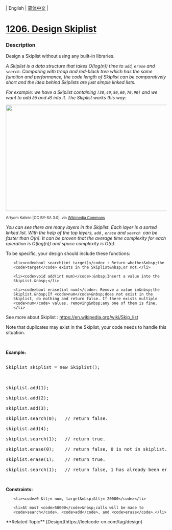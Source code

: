 | English | [简体中文](README.md) |

# [1206. Design Skiplist](https://leetcode-cn.com/problems/design-skiplist)
 ### Description
<p>Design a Skiplist without using any built-in libraries.</p>

<p><em>A Skiplist is a data structure that takes&nbsp;O(log(n)) time&nbsp;to <code>add</code>, <code>erase</code> and <code>search</code>. Comparing with treap and red-black tree which has the same function and performance, the code length of Skiplist can be&nbsp;comparatively short and the idea behind Skiplists are just simple linked lists.</em></p>

<p><em>For example:&nbsp;we have a Skiplist containing <code>[30,40,50,60,70,90]</code> and we want to add <code>80</code> and <code>45</code> into it. The&nbsp;Skiplist works this way:</em></p>

<p><img alt="" src="https://assets.leetcode.com/uploads/2019/09/27/1506_skiplist.gif" style="width: 960px; height: 332px;" /><br />
<small>Artyom Kalinin [CC BY-SA 3.0], via <a href="https://commons.wikimedia.org/wiki/File:Skip_list_add_element-en.gif" target="_blank" title="Artyom Kalinin [CC BY-SA 3.0 (https://creativecommons.org/licenses/by-sa/3.0)], via Wikimedia Commons">Wikimedia Commons</a></small></p>

<p><em>You can see there are many layers in the Skiplist. Each layer is a sorted linked list. With the help of the top layers, <code>add</code>&nbsp;,&nbsp;<code>erase</code>&nbsp;and <code>search&nbsp;</code>can be faster than O(n).&nbsp;It can be proven&nbsp;that the average time complexity for each operation is O(log(n)) and space complexity is O(n).</em></p>

<p>To be specific, your design should include these functions:</p>

<ul>
	<li><code>bool search(int target)</code> : Return whether&nbsp;the <code>target</code> exists in the Skiplist&nbsp;or not.</li>
	<li><code>void add(int num)</code>:&nbsp;Insert a value into the SkipList.&nbsp;</li>
	<li><code>bool erase(int num)</code>: Remove a value in&nbsp;the Skiplist.&nbsp;If <code>num</code>&nbsp;does not exist in the Skiplist, do nothing and return false. If there exists multiple <code>num</code> values, removing&nbsp;any one of them is fine.</li>
</ul>

<p>See more about Skiplist :&nbsp;<a href="https://en.wikipedia.org/wiki/Skip_list" target="_blank">https://en.wikipedia.org/wiki/Skip_list</a></p>

<p>Note that duplicates may exist in the Skiplist, your code needs to handle this situation.</p>

<p>&nbsp;</p>

<p><b>Example:</b></p>

<pre>
Skiplist skiplist = new Skiplist();

skiplist.add(1);
skiplist.add(2);
skiplist.add(3);
skiplist.search(0);   // return false.
skiplist.add(4);
skiplist.search(1);   // return true.
skiplist.erase(0);    // return false, 0 is not in skiplist.
skiplist.erase(1);    // return true.
skiplist.search(1);   // return false, 1 has already been erased.</pre>

<p>&nbsp;</p>
<p><strong>Constraints:</strong></p>

<ul>
	<li><code>0 &lt;= num, target&nbsp;&lt;= 20000</code></li>
	<li>At most <code>50000</code>&nbsp;calls will be made to <code>search</code>, <code>add</code>, and <code>erase</code>.</li>
</ul>
**Related Topic**  [Design](https://leetcode-cn.com/tag/design) 